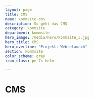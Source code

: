 ```yaml
---
layout: page
title: CMS
name: kommsite-cms
description: So geht das CMS
category: kommsite
department: kommsite
hero_image: /media/hero/kommsite_3.jpg
hero_title: CMS
hero_overline: "Projekt: Webrelaunch"
section: kommsite
color_scheme: gray
icon_class: pe-7s-helm

---
```


# CMS